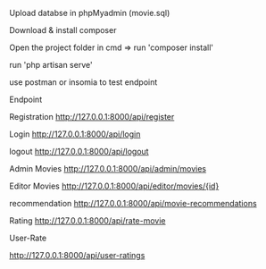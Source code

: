 
Upload databse in phpMyadmin (movie.sql)

Download & install composer

Open the project folder in cmd => run 'composer install'

run 'php artisan serve'

use postman or insomia to test endpoint

Endpoint

Registration
http://127.0.0.1:8000/api/register

Login
http://127.0.0.1:8000/api/login

logout
http://127.0.0.1:8000/api/logout

Admin Movies
http://127.0.0.1:8000/api/admin/movies

Editor Movies
http://127.0.0.1:8000/api/editor/movies/{id}

recommendation
http://127.0.0.1:8000/api/movie-recommendations

Rating
http://127.0.0.1:8000/api/rate-movie

User-Rate

http://127.0.0.1:8000/api/user-ratings


